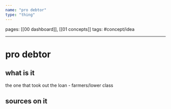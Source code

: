 ```yaml
---
name: "pro debtor"
type: "thing"
---
```

pages: [[00 dashboard]], [[01 concepts]]
tags: #concept/idea

___

# pro debtor 

## what is it
the one that took out the loan
		- farmers/lower class

## sources on it